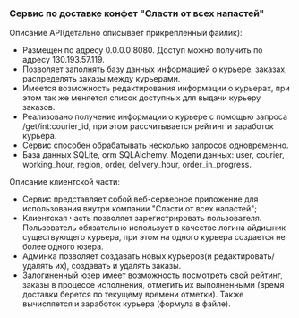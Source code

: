 ### Сервис по доставке конфет "Сласти от всех напастей"
Описание API(детально описывает прикрепленный файлик):
- Размещен по адресу 0.0.0.0:8080. Доступ можно получить по адресу 130.193.57.119.
- Позволяет заполнять базу данных информацией о курьере, заказах, распределять заказы между курьерами.
- Имеется возможность редактирования информации о курьерах, при этом так же меняется список доступных для выдачи курьеру заказов.
- Реализовано получение информации о курьере с помощью запроса /get/int:courier_id, при этом рассчитывается рейтинг и заработок курьера.
- Сервис способен обрабатывать несколько запросов одновременно.
- База данных SQLite, orm SQLAlchemy. Модели данных: user, courier, working_hour, region, order, delivery_hour, order_in_progress. 


Описание клиентской части:
- Сервис представляет собой веб-серверное приложение для использования внутри компании "Сласти от всех напастей";
- Клиентская часть позволяет зарегистрировать пользователя. Пользователь обязательно использует в качестве логина айдишник существующего курьера, при этом на одного курьера создается не более одного юзера. 
- Админка позволяет создавать новых курьеров(и редактировать/удалять их), создавать и удалять заказы. 
- Залогиненный юзер имеет возможность посмотреть свой рейтинг, заказы в процессе исполнения, отметить их выполненными (время доставки берется по текущему времени отметки). Также вычисляется и заработок курьера (формула в файле).
